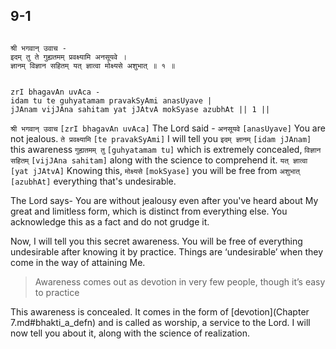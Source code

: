 ## 9-1


```shloka-sa

श्री भगवान् उवाच -
इदम् तु ते गुह्यतमम् प्रवक्ष्यामि अनसूयवे ।
ज्ञानम् विज्ञान सहितम् यत् ज्ञात्वा मोक्ष्यसे अशुभात् ॥ १ ॥

```
```shloka-sa-hk

zrI bhagavAn uvAca -
idam tu te guhyatamam pravakSyAmi anasUyave |
jJAnam vijJAna sahitam yat jJAtvA mokSyase azubhAt || 1 ||

```
`श्री भगवान् उवाच` `[zrI bhagavAn uvAca]` The Lord said - `अनसूयवे` `[anasUyave]` You are not jealous. `ते प्रवक्ष्यामि` `[te pravakSyAmi]` I will tell you `इदम् ज्ञानम्` `[idam jJAnam]` this awareness `गुह्यतमम् तु` `[guhyatamam tu]` which is extremely concealed, `विज्ञान सहितम्` `[vijJAna sahitam]` along with the science to comprehend it. `यत् ज्ञात्वा` `[yat jJAtvA]` Knowing this, `मोक्ष्यसे` `[mokSyase]` you will be free from `अशुभात्` `[azubhAt]` everything that's undesirable.

The Lord says- You are without jealousy even after you've heard about My great and limitless form, which is distinct from everything else. You acknowledge this as a fact and do not grudge it. 

Now, I will tell you this secret awareness. You will be free of everything undesirable after knowing it by practice. Things are ‘undesirable’ when they come in the way of attaining Me.



<a name='applnote_144'></a>
> Awareness comes out as devotion in very few people, though it’s easy to practice



This awareness is concealed. It comes in the form of 
[devotion](Chapter 7.md#bhakti_a_defn)
 and is called as worship, a service to the Lord. I will now tell you about it, along with the science of realization.


